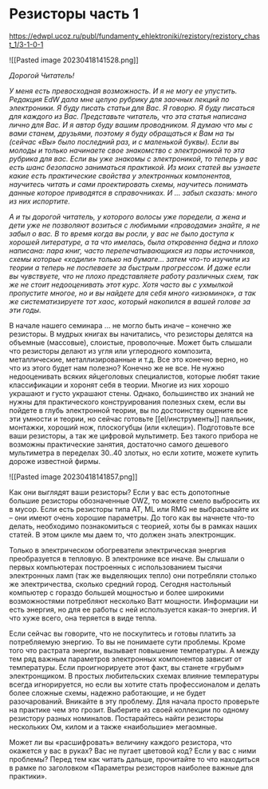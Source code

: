 # Резисторы часть 1
https://edwpl.ucoz.ru/publ/fundamenty_ehlektroniki/rezistory/rezistory_chast_1/3-1-0-1

![[Pasted image 20230418141528.png]]

*Дорогой Читатель!*

*У меня есть превосходная возможность. И я не могу ее упустить. Редакция EdW дала мне целую рубрику для заочных лекций по электроники. Я буду писать статьи для Вас. Я говорю. Я буду писаться для каждого из Вас. Представьте читатель, что эта статья написана лично для Вас. И я автор буду вашим проводником. Я думаю что мы с вами станем, друзьями, поэтому я буду обращаться к Вам на ты (сейчас «Вы» было последний раз, и с маленькой буквы). Если вы молоды и только начинаете свое знакомство с электроникой то эта рубрика для вас. Если вы уже знакомы с электроникой, то теперь у вас есть шанс безопасно заниматься практикой. Из моих статей вы узнаете какие есть практические свойства у электронных компонентов, научитесь читать и сами проектировать схемы, научитесь понимать данные которое приводятся в справочниках. И … забыл сказать: много из них испортите.*

*А и ты дорогой читатель, у которого волосы уже поредели, а жена и дети уже не позволяют возиться с любимыми «проводами» знайте, я не забыл о вас. В то время когда вы росли, у вас не было доступа к хорошей литературе, а та что имелась, была откровенна бедна и плохо написана: пара книг, часто перепечатывающихся из пары источников, схемы которые «ходили» только на бумаге… затем что-то изучили из теории а теперь не поспеваете за быстрым прогрессом. И даже если вы чувствуете, что не плохо представляете работу различных схем, так же не стоит недооценивать этот курс. Хотя часто вы с ухмылкой пропустите многое, но и вы найдете для себя много «изюминок», а так же систематизируете тот хаос, который накопился в вашей голове за эти годы.*

В начале нашего семинара … не могло быть иначе – конечно же резисторы. В мудрых книгах вы начитались, что резисторы делятся на объемные (массовые), слоистые, проволочные. Может быть слышали что резисторы делают из угля или углеродного композита, металлические, металлизированные и т.д. Все это конечно верно, но что из этого будет нам полезно? Конечно же не все. Не нужно недооценивать всяких яйцеголовых специалистов, которые любят такие классификации и хоронят себя в теории. Многие из них хорошо украшают и густо украшают стены. Однако, большинство их знаний не нужны для практического конструирования полезных схем, если вы пойдете в глубь электронной теории, вы по достоинству оцените все эти умности и теории, но сейчас готовьте 
[[el/инструменты]]
паяльник, монтажки, хороший нож, плоскогубцы (или «клещи»). Подготовьте все ваши резисторы, а так же цифровой мультиметр. Без такого прибора не возможны практические занятия, достаточно самого дешевого мультиметра в переделах 30..40 злотых, но если хотите, можете купить дороже известной фирмы.

![[Pasted image 20230418141857.png]]

Как они выглядят ваши резисторы? Если у вас есть допотопные большие резисторы обозначенные OWZ, то можете смело выбросить их в мусор. Если есть резисторы типа AT, ML или RMG не выбрасывайте их – они имеют очень хорошие параметры. До того как вы начнете что-то делать, необходимо познакомиться с теорией, хоты бы в рамках наших статей. В этом цикле мы даем то, что должен знать электронщик.

Только в электрическом обогреватели электрическая энергия преобразуется в тепловую. В электронике все иначе. Вы слышали о первых компьютерах построенных с использованием тысячи электронных ламп (так же выделяющих тепло) они потребляли столько же электричества, сколько средний город. Сегодня настольный компьютер с гораздо большей мощностью и более широкими возможностями потребляют несколько Ватт мощности. Информации ни есть энергия, но для ее работы с ней используется какая-то энергия. И что хуже всего, она теряется в виде тепла.

Если сейчас вы говорите, что не поскупитесь и готовы платить за потребляемую энергию. То вы не понимаете сути проблемы. Кроме того что растрата энергии, вызывает повышение температуры. А между тем ряд важным параметров электронных компонентов зависит от температуры. Если проигнорируете этот факт, вы станете «грубым» электронщиком. В простых любительских схемах влияние температуры всегда игнорируется, но если вы хотите стать профессионалом и делать более сложные схемы, надежно работающие, и не будет разочарований. Вникайте в эту проблему. Для начала просто проверьте на практике чем это грозит. Выберите из своей коллекции по одному резистору разных номиналов. Постарайтесь найти резисторы нескольких Ом, килом и а также «наибольшие» мегаомные.

Может ли вы «расшифровать» величину каждого резистора, что окажется у вас в руках? Вас не пугает цветовой код? Если у вас с ними проблемы? Перед тем как читать дальше, прочитайте то что находиться в рамке по заголовком «Параметры резисторов наиболее важные для практики».

